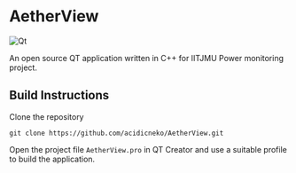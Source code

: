 # AetherView
![Qt](https://img.shields.io/badge/Qt-6.4.2-%23217346.svg?style=for-the-badge&logo=Qt&logoColor=white)

An open source QT application written in C++ for IITJMU Power monitoring project.

## Build Instructions
Clone the repository
```
git clone https://github.com/acidicneko/AetherView.git
```

Open the project file `AetherView.pro` in QT Creator and use a suitable profile to build the application.
